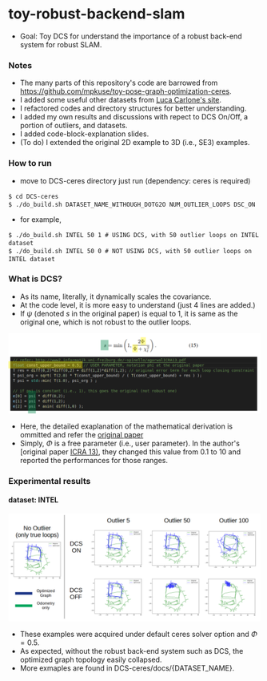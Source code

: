 # toy-robust-backend-slam
- Goal: Toy DCS for understand the importance of a robust back-end system for robust SLAM.

### Notes
- The many parts of this repository's code are barrowed from https://github.com/mpkuse/toy-pose-graph-optimization-ceres.
- I added some useful other datasets from [Luca Carlone's site](https://lucacarlone.mit.edu/datasets/). 
- I refactored codes and directory structures for better understanding.
- I added my own results and discussions with repect to DCS On/Off, a portion of outliers, and datasets. 
- I added code-block-explanation slides.
- (To do) I extended the original 2D example to 3D (i.e., SE3) examples. 

### How to run 
- move to DCS-ceres directory just run (dependency: ceres is required)
```
$ cd DCS-ceres
$ ./do_build.sh DATASET_NAME_WITHOUGH_DOTG2O NUM_OUTLIER_LOOPS DSC_ON
```
- for example, 
```
$ ./do_build.sh INTEL 50 1 # USING DCS, with 50 outlier loops on INTEL dataset
$ ./do_build.sh INTEL 50 0 # NOT USING DCS, with 50 outlier loops on INTEL dataset
```

### What is DCS?
- As its name, literally, it dynamically scales the covariance. 
- At the code level, it is more easy to understand (just 4 lines are added.)
- If $\psi$ (denoted $s$ in the original paper) is equal to $1$, it is same as the original one, which is not robust to the outlier loops.

![code_ex](./DCS-ceres/docs/code_Ex.png)

- Here, the detailed exaplanation of the mathematical derivation is ommitted and refer the [original paper](http://www2.informatik.uni-freiburg.de/~spinello/agarwalICRA13.pdf) 
- Simply, $\Phi$ is a free parameter (i.e., user parameter). In the author's [original paper [ICRA 13)](http://www2.informatik.uni-freiburg.de/~spinello/agarwalICRA13.pdf), they changed this value from 0.1 to 10 and reported the performances for those ranges.


### Experimental results 
#### dataset: INTEL

![intel_result](./DCS-ceres/docs/report.png)
- These examples were acquired under default ceres solver option and $\Phi = 0.5$.
- As expected, without the robust back-end system such as DCS, the optimized graph topology easily collapsed.
- More exmaples are found in DCS-ceres/docs/{DATASET_NAME}.





